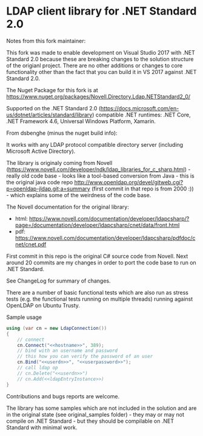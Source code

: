 # LDAP client library for .NET Standard 2.0

Notes from this fork maintainer:

This fork was made to enable development on Visual Studio 2017 with .NET Standard 2.0 because these are breaking changes to the solution structure of the origianl project. There are no other additions or changes to core functionality other than the fact that you can build it in VS 2017 against .NET Standard 2.0.

The Nuget Package for this fork is at https://www.nuget.org/packages/Novell.Directory.Ldap.NETStandard2_0/

Supported on the .NET Standard 2.0 (https://docs.microsoft.com/en-us/dotnet/articles/standard/library) compatible .NET runtimes: .NET Core, .NET Framework 4.6, Universal Windows Platform, Xamarin.

From dsbenghe (minus the nuget build info):

It works with any LDAP protocol compatible directory server (including Microsoft Active Directory).

The library is originaly coming from Novell (https://www.novell.com/developer/ndk/ldap_libraries_for_c_sharp.html) - really old code base - looks like a tool-based conversion from Java - this is the original java code repo http://www.openldap.org/devel/gitweb.cgi?p=openldap-jldap.git;a=summary (first commit in that repo is from 2000 :)) - which explains some of the weirdness of the code base.

The Novell documentation for the original library:
* html: https://www.novell.com/documentation/developer/ldapcsharp/?page=/documentation/developer/ldapcsharp/cnet/data/front.html
* pdf: https://www.novell.com/documentation/developer/ldapcsharp/pdfdoc/cnet/cnet.pdf

First commit in this repo is the original C# source code from Novell. Next around 20 commits are my changes in order to port the code base to run on .NET Standard.

See ChangeLog for summary of changes.

There are a number of basic functional tests which are also run as stress tests (e.g. the functional tests running on multiple threads) running against OpenLDAP on Ubuntu Trusty.

Sample usage

```cs
using (var cn = new LdapConnection())
{
	// connect
	cn.Connect("<<hostname>>", 389);
	// bind with an username and password
	// this how you can verify the password of an user
	cn.Bind("<<userdn>>", "<<userpassword>>");
	// call ldap op
	// cn.Delete("<<userdn>>")
	// cn.Add(<<ldapEntryInstance>>)
}

```

Contributions and bugs reports are welcome.

The library has some samples which are not included in the solution and are in the original state (see original_samples folder) - they may or may not compile on .NET Standard - but they should be compilable on .NET Standard with minimal work.
